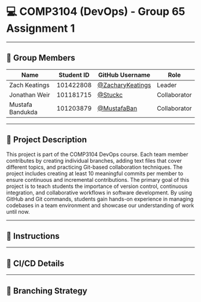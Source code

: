 # 💻 COMP3104 (DevOps) - Group 65 Assignment 1

---

## 👥 Group Members

| Name           | Student ID | GitHub Username                               | Role |
| -------------- | ---------- | --------------------------------------------- | ---- |
| Zach Keatings  | 101422808  | [@ZacharyKeatings](https://github.com/ZacharyKeatings) | Leader |
| Jonathan Weir  | 101181715  | [@Stuckc](https://github.com/Stuckc) | Collaborator |
| Mustafa Bandukda | 101203879 | [@MustafaBan](https://github.com/Mustafaban) | Collaborator |
---

## 📝 Project Description

This project is part of the COMP3104 DevOps course. Each team member contributes by creating individual branches, adding text files that cover different topics, and practicing Git-based collaboration techniques. The project includes creating at least 10 meaningful commits per member to ensure continuous and incremental contributions.
The primary goal of this project is to teach students the importance of version control, continuous integration, and collaborative workflows in software development. By using GitHub and Git commands, students gain hands-on experience in managing codebases in a team environment and showcase our understanding of work until now.


---

## 📜 Instructions



---

## 🚀 CI/CD Details



---

## 🌲 Branching Strategy



